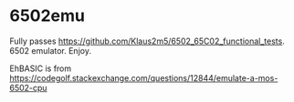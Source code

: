 # 6502emu

Fully passes https://github.com/Klaus2m5/6502_65C02_functional_tests. 6502 emulator. Enjoy.

EhBASIC is from https://codegolf.stackexchange.com/questions/12844/emulate-a-mos-6502-cpu
